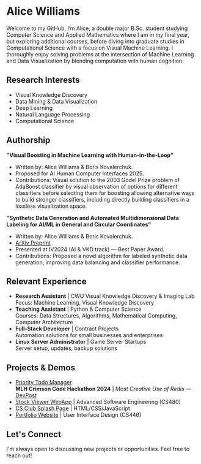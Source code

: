 # Alice Williams

Welcome to my GitHub, I’m Alice, a double major B.Sc. student studying Computer Science and Applied Mathematics where I am in my final year, but exploring additional courses, before diving into graduate studies in Computational Science with a focus on Visual Machine Learning. I thoroughly enjoy solving problems at the intersection of Machine Learning and Data Visualization by blending computation with human cognition.

## Research Interests
- Visual Knowledge Discovery
- Data Mining & Data Visualization
- Deep Learning
- Natural Language Processing
- Computational Science

## Authorship

**"Visual Boosting in Machine Learning with Human-in-the-Loop"**
- Written by: Alice Williams & Boris Kovalerchuk.
- Proposed for AI Human Computer Interfaces 2025.
- Contributions: Visual solution to the 2003 Gödel Prize problem of AdaBoost classifier by visual observation of options for different classifiers before selecting them for boosting allowing alternative ways to build stronger classifiers, including directly building classifiers in a lossless visualization space.

**"Synthetic Data Generation and Automated Multidimensional Data Labeling for AI/ML in General and Circular Coordinates"**
- Written by: Alice Williams & Boris Kovalerchuk.
- [ArXiv Preprint](https://arxiv.org/abs/2409.02079)
- Presented at IV2024 (AI & VKD track) — Best Paper Award.
- Contributions: Proposed a novel algorithm for labeled synthetic data generation, improving data balancing and classifier performance.

## Relevant Experience
- **Research Assistant** | CWU Visual Knowledge Discovery & Imaging Lab  
  Focus: Machine Learning, Visual Knowledge Discovery
- **Teaching Assistant** | Python & Computer Science  
  Courses: Data Structures, Algorithms, Mathematical Computing, Computer Architecture
- **Full-Stack Developer** | Contract Projects  
  Automation solutions for small businesses and enterprises
- **Linux Server Administrator** | Game Server Startups  
  Server setup, updates, backup solutions

## Projects & Demos
- [Priority Todo Manager](https://github.com/CWUsers/Priority-Todo-Manager)  
  **MLH Crimson Code Hackathon 2024** | *Most Creative Use of Redis* — [DevPost](https://devpost.com/software/priority-todo-manager)
- [Stock Viewer WebApp](https://github.com/CS480-Group-E/StockViewer-WebApp) | Advanced Software Engineering (CS480)
- [CS Club Splash Page](https://cwu-cs-club.github.io/club-webpage-splash/) | HTML/CSS/JavaScript
- [Portfolio Website](https://avaavarai.github.io/cs446-portfolio-webpage/) | User Interface Design (CS446)

## Let's Connect
I'm always open to discussing new projects or opportunities. Feel free to reach out!
